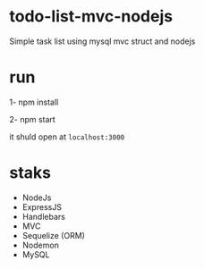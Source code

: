 # todo-list-mvc-nodejs
Simple task list using mysql mvc struct and nodejs

# run
1- npm install

2- npm start

it shuld open at `localhost:3000`

# staks
* NodeJs
* ExpressJS
* Handlebars
* MVC
* Sequelize (ORM)
* Nodemon
* MySQL
